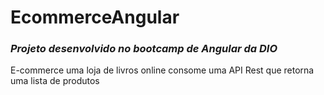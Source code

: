 # EcommerceAngular
### _Projeto desenvolvido no bootcamp de Angular da DIO_
E-commerce uma loja de livros online
consome uma API Rest que retorna uma lista de produtos
